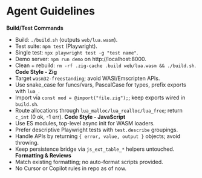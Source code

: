 # Agent Guidelines
**Build/Test Commands**
- Build: `./build.sh` (outputs `web/lua.wasm`).
- Test suite: `npm test` (Playwright).
- Single test: `npx playwright test -g "test name"`.
- Demo server: `npm run demo` on http://localhost:8000.
- Clean + rebuild: `rm -rf .zig-cache .build web/lua.wasm && ./build.sh`.
**Code Style - Zig**
- Target `wasm32-freestanding`; avoid WASI/Emscripten APIs.
- Use snake_case for funcs/vars, PascalCase for types, prefix exports with `lua_`.
- Import via `const mod = @import("file.zig");`; keep exports wired in `build.sh`.
- Route allocations through `lua_malloc/lua_realloc/lua_free`; return `c_int` (0 ok, -1 err).
**Code Style - JavaScript**
- Use ES modules, top-level async init for WASM loaders.
- Prefer descriptive Playwright tests with `test.describe` groupings.
- Handle APIs by returning `{ error, value, output }` objects; avoid throwing.
- Keep persistence bridge via `js_ext_table_*` helpers untouched.
**Formatting & Reviews**
- Match existing formatting; no auto-format scripts provided.
- No Cursor or Copilot rules in repo as of now.
